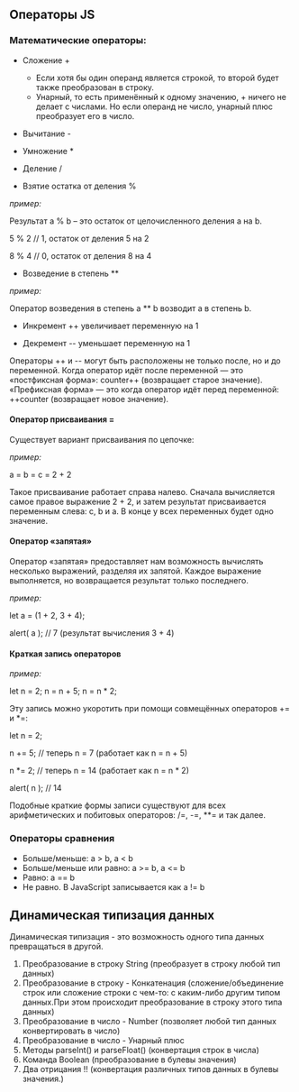 ## Операторы JS
### Математические операторы:

* Сложение +

    * Если хотя бы один операнд является строкой, то второй будет также преобразован в строку.
    * Унарный, то есть применённый к одному значению, + ничего не делает с числами. Но если операнд не число, унарный плюс преобразует его в число.

* Вычитание -
* Умножение *
* Деление /
* Взятие остатка от деления %

*пример:*

Результат a % b – это остаток от целочисленного деления a на b.

5 % 2  // 1, остаток от деления 5 на 2

8 % 4  // 0, остаток от деления 8 на 4

* Возведение в степень **

 *пример:*
  
Оператор возведения в степень a ** b возводит a в степень b.

* Инкремент ++ увеличивает переменную на 1
 
* Декремент -- уменьшает переменную на 1 

Операторы ++ и -- могут быть расположены не только после, но и до переменной.
Когда оператор идёт после переменной — это «постфиксная форма»: counter++ (возвращает старое значение).
«Префиксная форма» — это когда оператор идёт перед переменной: ++counter (возвращает новое значение).

#### Оператор присваивания = 

Существует вариант присваивания по цепочке:

 *пример:*
 
a = b = c = 2 + 2

Такое присваивание работает справа налево. Сначала вычисляется самое правое выражение 2 + 2, и затем результат присваивается переменным слева: c, b и a. В конце у всех переменных будет одно значение.

#### Оператор «запятая»
Оператор «запятая» предоставляет нам возможность вычислять несколько выражений, разделяя их запятой. Каждое выражение выполняется, но возвращается результат только последнего.

*пример:*

let a = (1 + 2, 3 + 4);

alert( a ); // 7 (результат вычисления 3 + 4)


#### Краткая запись операторов

*пример:*

let n = 2;
n = n + 5;
n = n * 2;

Эту запись можно укоротить при помощи совмещённых операторов += и *=:

let n = 2;

n += 5; // теперь n = 7 (работает как n = n + 5)

n *= 2; // теперь n = 14 (работает как n = n * 2)

alert( n ); // 14

Подобные краткие формы записи существуют для всех арифметических и побитовых операторов: /=, -=, **= и так далее.

### Операторы сравнения

* Больше/меньше: a > b, a < b
* Больше/меньше или равно: a >= b, a <= b
* Равно: a == b 
* Не равно. В JavaScript записывается как a != b

## Динамическая типизация данных

Динамическая типизация - это возможность одного типа данных превращаться в другой.

1. Преобразование в строку String (преобразует в строку любой тип данных)
2. Преобразование в строку - Конкатенация (сложение/объединение строк или сложение строки с чем-то: с каким-либо другим типом данных.При этом происходит преобразование в строку этого типа данных)
3. Преобразование в число - Number (позволяет любой тип данных конвертировать в число)
4. Преобразование в число - Унарный плюс 
5. Методы parseInt() и parseFloat() (конвертация строк в числа)
6. Команда Boolean (преобразование в булевы значения)
7. Два отрицания !! (конвертация различных типов данных в булевы значения.)

